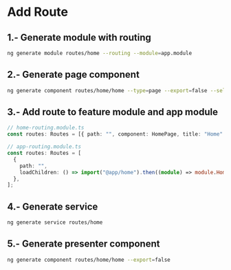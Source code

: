 # Add Route

## 1.- Generate module with routing

```bash
ng generate module routes/home --routing --module=app.module
```

## 2.- Generate page component

```bash
ng generate component routes/home/home --type=page --export=false --selector=false
```

## 3.- Add route to feature module and app module

```typescript
// home-routing.module.ts
const routes: Routes = [{ path: "", component: HomePage, title: "Home" }];

// app-routing.module.ts
const routes: Routes = [
  {
    path: "",
    loadChildren: () => import("@app/home").then((module) => module.HomeModule),
  },
];
```

## 4.- Generate service

```bash
ng generate service routes/home
```

## 5.- Generate presenter component

```bash
ng generate component routes/home/home --export=false
```
